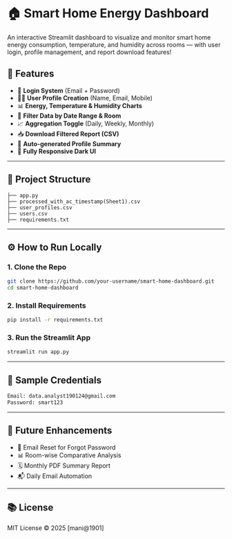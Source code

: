 
# 🏠 Smart Home Energy Dashboard

An interactive Streamlit dashboard to visualize and monitor smart home energy consumption, temperature, and humidity across rooms — with user login, profile management, and report download features!

## 🚀 Features

- 🔐 **Login System** (Email + Password)
- 🧑‍💼 **User Profile Creation** (Name, Email, Mobile)
- 📊 **Energy, Temperature & Humidity Charts**
- 📆 **Filter Data by Date Range & Room**
- 📈 **Aggregation Toggle** (Daily, Weekly, Monthly)
- 📥 **Download Filtered Report (CSV)**
- 🧾 **Auto-generated Profile Summary**
- 🧠 **Fully Responsive Dark UI**

---

## 📁 Project Structure

```
├── app.py
├── processed_with_ac_timestamp(Sheet1).csv
├── user_profiles.csv
├── users.csv
├── requirements.txt
```

---

## ⚙️ How to Run Locally

### 1. Clone the Repo

```bash
git clone https://github.com/your-username/smart-home-dashboard.git
cd smart-home-dashboard
```

### 2. Install Requirements

```bash
pip install -r requirements.txt
```

### 3. Run the Streamlit App

```bash
streamlit run app.py
```

---

## 🧪 Sample Credentials

```bash
Email: data.analyst190124@gmail.com
Password: smart123
```

---

## 📌 Future Enhancements

- 📧 Email Reset for Forgot Password
- 📊 Room-wise Comparative Analysis
- 🗓️ Monthly PDF Summary Report
- 📬 Daily Email Automation

---

## 📚 License

MIT License © 2025 [mani@1901]

